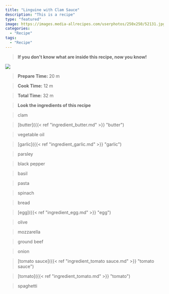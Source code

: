 ```yaml
---
title: "Linguine with Clam Sauce"
description: "This is a recipe"
type: "featured"
image: https://images.media-allrecipes.com/userphotos/250x250/52131.jpg
categories: 
  - "Recipe"
tags: 
  - "Recipe"
---
```



>**If you don't know what are inside this recipe, now you know!**

![](../images/Recipes-Banner.jpg)
> **Prepare Time:** 20 m


> **Cook Time:** 12 m


> **Total Time:** 32 m

> **Look the ingredients of this recipe**

> clam

> [butter]({{< ref "ingredient_butter.md" >}} "butter")

> vegetable oil

> [garlic]({{< ref "ingredient_garlic.md" >}} "garlic")

> parsley

> black pepper

> basil

> pasta

> spinach

> bread

> [egg]({{< ref "ingredient_egg.md" >}} "egg")

> olive

> mozzarella

> ground beef

> onion

> [tomato sauce]({{< ref "ingredient_tomato sauce.md" >}} "tomato sauce")

> [tomato]({{< ref "ingredient_tomato.md" >}} "tomato")

> spaghetti

